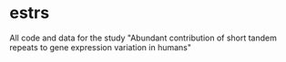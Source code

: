 # estrs
All code and data for the study "Abundant contribution of short tandem repeats to gene expression variation in humans"
